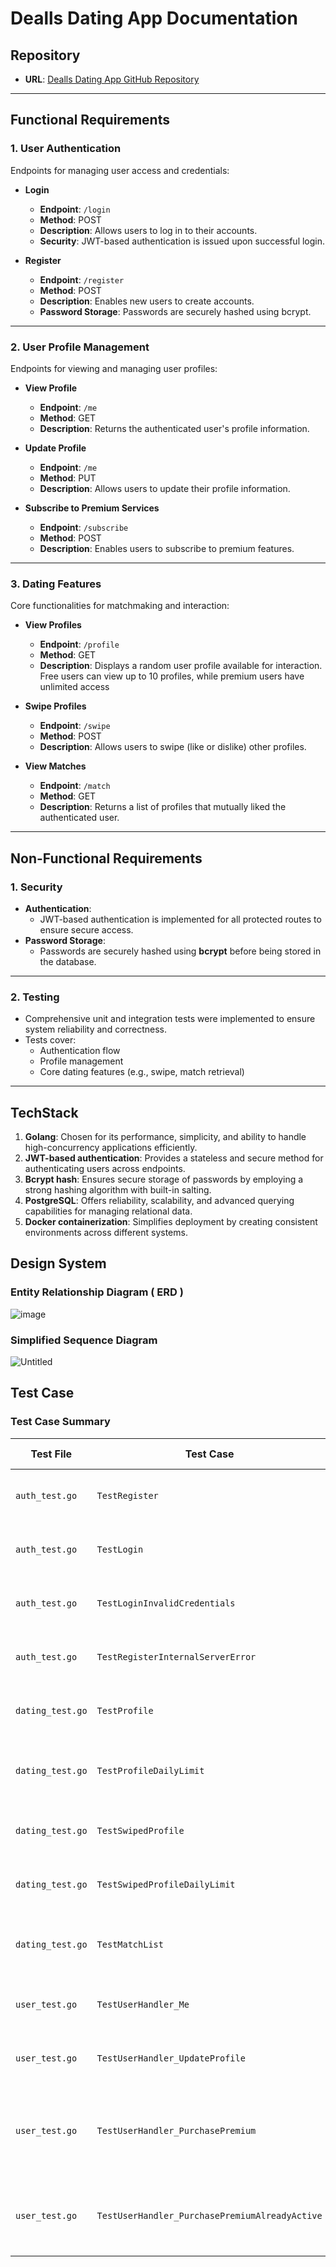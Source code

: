 # Dealls Dating App Documentation

## Repository

- **URL**: [Dealls Dating App GitHub Repository](https://github.com/hanzkid/dealls-dating-app)

---

## Functional Requirements

### 1. **User Authentication**

Endpoints for managing user access and credentials:

- **Login**  
  - **Endpoint**: `/login`  
  - **Method**: POST  
  - **Description**: Allows users to log in to their accounts.  
  - **Security**: JWT-based authentication is issued upon successful login.  

- **Register**  
  - **Endpoint**: `/register`  
  - **Method**: POST  
  - **Description**: Enables new users to create accounts.  
  - **Password Storage**: Passwords are securely hashed using bcrypt.

---

### 2. **User Profile Management**

Endpoints for viewing and managing user profiles:

- **View Profile**  
  - **Endpoint**: `/me`  
  - **Method**: GET  
  - **Description**: Returns the authenticated user's profile information.  

- **Update Profile**  
  - **Endpoint**: `/me`  
  - **Method**: PUT  
  - **Description**: Allows users to update their profile information.  

- **Subscribe to Premium Services**  
  - **Endpoint**: `/subscribe`  
  - **Method**: POST  
  - **Description**: Enables users to subscribe to premium features.

---

### 3. **Dating Features**

Core functionalities for matchmaking and interaction:

- **View Profiles**  
  - **Endpoint**: `/profile`  
  - **Method**: GET  
  - **Description**: Displays a random user profile available for interaction. Free users can view up to 10 profiles, while premium users have unlimited access

- **Swipe Profiles**  
  - **Endpoint**: `/swipe`  
  - **Method**: POST  
  - **Description**: Allows users to swipe (like or dislike) other profiles.  

- **View Matches**  
  - **Endpoint**: `/match`  
  - **Method**: GET  
  - **Description**: Returns a list of profiles that mutually liked the authenticated user.

---

## Non-Functional Requirements

### 1. **Security**

- **Authentication**:  
  - JWT-based authentication is implemented for all protected routes to ensure secure access.  
- **Password Storage**:  
  - Passwords are securely hashed using **bcrypt** before being stored in the database.

---

### 2. **Testing**

- Comprehensive unit and integration tests were implemented to ensure system reliability and correctness.  
- Tests cover:
  - Authentication flow
  - Profile management
  - Core dating features (e.g., swipe, match retrieval)

---

## TechStack

1. **Golang**: Chosen for its performance, simplicity, and ability to handle high-concurrency applications efficiently.  
2. **JWT-based authentication**: Provides a stateless and secure method for authenticating users across endpoints.  
3. **Bcrypt hash**: Ensures secure storage of passwords by employing a strong hashing algorithm with built-in salting.  
4. **PostgreSQL**: Offers reliability, scalability, and advanced querying capabilities for managing relational data.  
5. **Docker containerization**: Simplifies deployment by creating consistent environments across different systems.


## Design System

### Entity Relationship Diagram ( ERD )
![image](https://github.com/user-attachments/assets/1cddeeb6-8986-4df5-926f-359ed5e3316e)

### Simplified Sequence Diagram 
![Untitled](https://github.com/user-attachments/assets/7084b6d7-d7a2-4b31-8381-9897b4f0bb0f)

## Test Case

### Test Case Summary

| Test File       | Test Case                                | Description                                                                 | Expected Outcome                       |
|-----------------|------------------------------------------|-----------------------------------------------------------------------------|----------------------------------------|
| `auth_test.go`  | `TestRegister`                           | Tests user registration with valid data.                                    | Should return HTTP 201 Created.        |
| `auth_test.go`  | `TestLogin`                              | Tests user login with valid credentials.                                    | Should return HTTP 200 OK with token.  |
| `auth_test.go`  | `TestLoginInvalidCredentials`            | Tests user login with invalid credentials.                                  | Should return HTTP 401 Unauthorized.   |
| `auth_test.go`  | `TestRegisterInternalServerError`        | Tests user registration with server error.                                  | Should return HTTP 500 Internal Error. |
| `dating_test.go`| `TestProfile`                            | Tests viewing a random profile within daily limit.                          | Should return HTTP 200 OK.             |
| `dating_test.go`| `TestProfileDailyLimit`                  | Tests viewing a random profile exceeding daily limit.                       | Should return HTTP 403 Forbidden.      |
| `dating_test.go`| `TestSwipedProfile`                      | Tests swiping a profile within daily limit.                                 | Should return HTTP 200 OK.             |
| `dating_test.go`| `TestSwipedProfileDailyLimit`            | Tests swiping a profile exceeding daily limit.                              | Should return HTTP 403 Forbidden.      |
| `dating_test.go`| `TestMatchList`                          | Tests retrieving the list of matched profiles.                              | Should return HTTP 200 OK.             |
| `user_test.go`  | `TestUserHandler_Me`                     | Tests retrieving authenticated user's profile.                              | Should return HTTP 200 OK.             |
| `user_test.go`  | `TestUserHandler_UpdateProfile`          | Tests updating authenticated user's profile.                                | Should return HTTP 200 OK.             |
| `user_test.go`  | `TestUserHandler_PurchasePremium`        | Tests purchasing premium subscription when not already subscribed.          | Should return HTTP 200 OK.             |
| `user_test.go`  | `TestUserHandler_PurchasePremiumAlreadyActive` | Tests purchasing premium subscription when already subscribed.          | Should return HTTP 400 Bad Request.    |